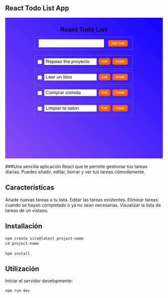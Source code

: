 ## React Todo List App
![Screenshot](react-todo.jpeg)

###Una sencilla aplicación React que te permite gestionar tus tareas diarias. Puedes añadir, editar, borrar y ver tus tareas cómodamente.

## Características

Añade nuevas tareas a tu lista.
Editar las tareas existentes.
Eliminar tareas cuando se hayan completado o ya no sean necesarias.
Visualizar la lista de tareas de un vistazo.

## Installación
```
npm create vite@latest project-name
cd project-name

npm install

```
## Utilización
Iniciar  el servidor developmente:
```
npm run dev

```
